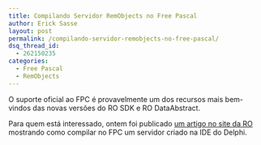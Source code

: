 ```yaml
---
title: Compilando Servidor RemObjects no Free Pascal
author: Erick Sasse
layout: post
permalink: /compilando-servidor-remobjects-no-free-pascal/
dsq_thread_id:
  - 262150235
categories:
  - Free Pascal
  - RemObjects
---
```

O suporte oficial ao FPC é provavelmente um dos recursos mais bem-vindos das novas versões do RO SDK e RO DataAbstract.

Para quem está interessado, ontem foi publicado [um artigo no site da RO][1] mostrando como compilar no FPC um servidor criado na IDE do Delphi.

 [1]: http://www.remobjects.com/?ro42
